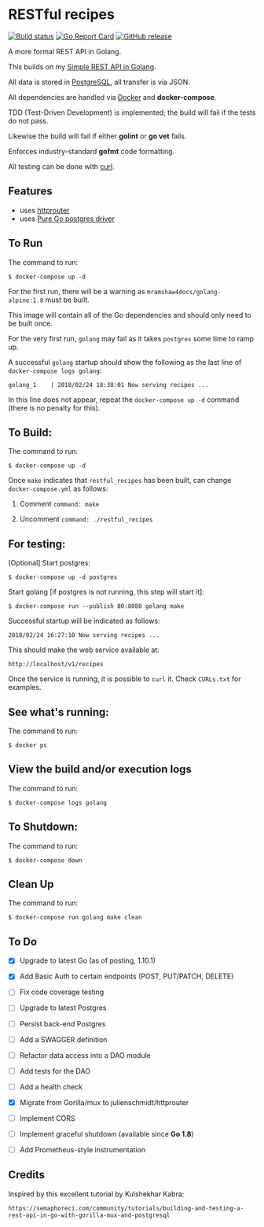 # RESTful recipes

[![Build status](https://travis-ci.org/mramshaw/RESTful-Recipes.svg?branch=master)](https://travis-ci.org/mramshaw/RESTful-Recipes)
[![Go Report Card](https://goreportcard.com/badge/github.com/mramshaw/RESTful-Recipes?style=flat-square)](https://goreportcard.com/report/github.com/mramshaw/RESTful-Recipes)
[![GitHub release](https://img.shields.io/github/release/mramshaw/RESTful-Recipes.svg?style=flat-square)](https://github.com/mramshaw/RESTful-Recipes/releases)

A more formal REST API in Golang.

This builds on my [Simple REST API in Golang](https://github.com/mramshaw/Simple-REST-API).

All data is stored in [PostgreSQL](https://www.postgresql.org/), all transfer is via JSON.

All dependencies are handled via [Docker](https://www.docker.com/products/docker) and __docker-compose__.

TDD (Test-Driven Development) is implemented; the build will fail if the tests do not pass.

Likewise the build will fail if either __golint__ or __go vet__ fails.

Enforces industry-standard __gofmt__ code formatting.

All testing can be done with [curl](CURLs.txt).


## Features

- uses [httprouter](https://github.com/julienschmidt/httprouter)
- uses [Pure Go postgres driver](https://github.com/lib/pq)


## To Run

The command to run:

    $ docker-compose up -d

For the first run, there will be a warning as `mramshaw4docs/golang-alpine:1.8` must be built.

This image will contain all of the Go dependencies and should only need to be built once.

For the very first run, `golang` may fail as it takes `postgres` some time to ramp up.

A successful `golang` startup should show the following as the last line of `docker-compose logs golang`:

    golang_1    | 2018/02/24 18:38:01 Now serving recipes ...

In this line does not appear, repeat the `docker-compose up -d` command (there is no penalty for this).


## To Build:

The command to run:

    $ docker-compose up -d

Once `make` indicates that `restful_recipes` has been built, can change `docker-compose.yml` as follows:

1) Comment `command: make`

2) Uncomment `command: ./restful_recipes`


## For testing:

[Optional] Start postgres:

    $ docker-compose up -d postgres

Start golang [if postgres is not running, this step will start it]:

    $ docker-compose run --publish 80:8080 golang make

Successful startup will be indicated as follows:

    2018/02/24 16:27:10 Now serving recipes ...

This should make the web service available at:

    http://localhost/v1/recipes

Once the service is running, it is possible to `curl` it. Check `CURLs.txt` for examples.


## See what's running:

The command to run:

    $ docker ps


## View the build and/or execution logs

The command to run:

    $ docker-compose logs golang


## To Shutdown:

The command to run:

    $ docker-compose down


## Clean Up

The command to run:

    $ docker-compose run golang make clean


## To Do

- [x] Upgrade to latest Go (as of posting, 1.10.1)
- [x] Add Basic Auth to certain endpoints (POST, PUT/PATCH, DELETE)
- [ ] Fix code coverage testing
- [ ] Upgrade to latest Postgres
- [ ] Persist back-end Postgres
- [ ] Add a SWAGGER definition
- [ ] Refactor data access into a DAO module
- [ ] Add tests for the DAO
- [ ] Add a health check
- [x] Migrate from Gorilla/mux to julienschmidt/httprouter
- [ ] Implement CORS
- [ ] Implement graceful shutdown (available since __Go 1.8__)
- [ ] Add Prometheus-style instrumentation


## Credits

Inspired by this excellent tutorial by Kulshekhar Kabra:

    https://semaphoreci.com/community/tutorials/building-and-testing-a-rest-api-in-go-with-gorilla-mux-and-postgresql
